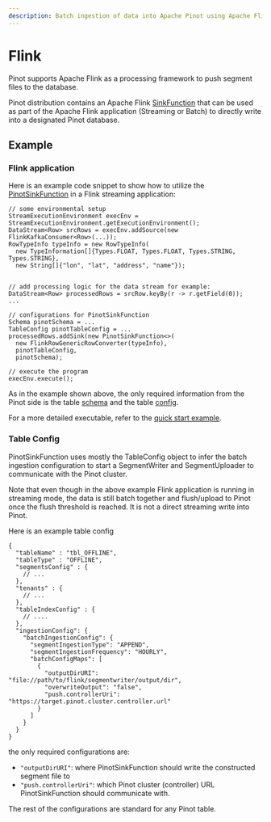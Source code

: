 ```yaml
---
description: Batch ingestion of data into Apache Pinot using Apache Flink.
---
```


# Flink

Pinot supports Apache Flink as a processing framework to push segment files to the database.

Pinot distribution contains an Apache Flink [SinkFunction](https://nightlies.apache.org/flink/flink-docs-release-1.12/api/java/org/apache/flink/streaming/api/functions/sink/SinkFunction.html) that can be used as part of the Apache Flink application (Streaming or Batch) to directly write into a designated Pinot database.

## Example

### Flink application

Here is an example code snippet to show how to utilize the [PinotSinkFunction](https://github.com/apache/pinot/blob/master/pinot-connectors/pinot-flink-connector/src/main/java/org/apache/pinot/connector/flink/sink/PinotSinkFunction.java) in a Flink streaming application:

```
// some environmental setup
StreamExecutionEnvironment execEnv = StreamExecutionEnvironment.getExecutionEnvironment();
DataStream<Row> srcRows = execEnv.addSource(new FlinkKafkaConsumer<Row>(...));
RowTypeInfo typeInfo = new RowTypeInfo(
  new TypeInformation[]{Types.FLOAT, Types.FLOAT, Types.STRING, Types.STRING},
  new String[]{"lon", "lat", "address", "name"});


// add processing logic for the data stream for example:
DataStream<Row> processedRows = srcRow.keyBy(r -> r.getField(0));
...

// configurations for PinotSinkFunction
Schema pinotSchema = ...
TableConfig pinotTableConfig = ...
processedRows.addSink(new PinotSinkFunction<>(
  new FlinkRowGenericRowConverter(typeInfo), 
  pinotTableConfig,
  pinotSchema);

// execute the program
execEnv.execute();
```

As in the example shown above, the only required information from the Pinot side is the table [schema](../../../configuration-reference/schema.md) and the table [config](../../../configuration-reference/table.md).

For a more detailed executable, refer to the [quick start example](https://github.com/apache/pinot/blob/master/pinot-connectors/pinot-flink-connector/src/main/java/org/apache/pinot/connector/flink/FlinkQuickStart.java).

### Table Config

PinotSinkFunction uses mostly the TableConfig object to infer the batch ingestion configuration to start a SegmentWriter and SegmentUploader to communicate with the Pinot cluster.&#x20;

Note that even though in the above example Flink application is running in streaming mode, the data is still batch together and flush/upload to Pinot once the flush threshold is reached. It is not a direct streaming write into Pinot.

Here is an example table config

```
{
  "tableName" : "tbl_OFFLINE",
  "tableType" : "OFFLINE",
  "segmentsConfig" : {
    // ...
  },
  "tenants" : {
    // ...
  },
  "tableIndexConfig" : {
    // ....
  },
  "ingestionConfig": {
    "batchIngestionConfig": {
      "segmentIngestionType": "APPEND",
      "segmentIngestionFrequency": "HOURLY", 
      "batchConfigMaps": [
        {
          "outputDirURI": "file://path/to/flink/segmentwriter/output/dir",
          "overwriteOutput": "false",
          "push.controllerUri": "https://target.pinot.cluster.controller.url"
        }
      ]
    }
  }
}

```

the only required configurations are:

* `"outputDirURI"`: where PinotSinkFunction should write the constructed segment file to
* `"push.controllerUri"`: which Pinot cluster (controller) URL PinotSinkFunction should communicate with.

The rest of the configurations are standard for any Pinot table.



















